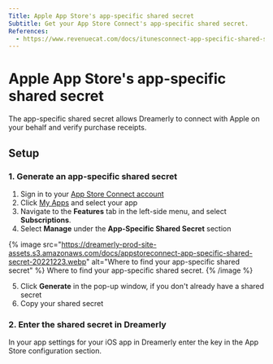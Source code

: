 ```yaml
---
Title: Apple App Store's app-specific shared secret
Subtitle: Get your App Store Connect's app-specific shared secret.
References:
  - https://www.revenuecat.com/docs/itunesconnect-app-specific-shared-secret
---
```


# Apple App Store's app-specific shared secret

The app-specific shared secret allows Dreamerly to connect with Apple on your behalf and verify purchase receipts.

## Setup

### 1. Generate an app-specific shared secret

1. Sign in to your [App Store Connect account](https://appstoreconnect.apple.com)
2. Click [My Apps](https://appstoreconnect.apple.com/apps) and select your app
3. Navigate to the **Features** tab in the left-side menu, and select **Subscriptions**.
4. Select **Manage** under the **App-Specific Shared Secret** section

{% image src="https://dreamerly-prod-site-assets.s3.amazonaws.com/docs/appstoreconnect-app-specific-shared-secret-20221223.webp" alt="Where to find your app-specific shared secret" %}
Where to find your app-specific shared secret.
{% /image %}

5. Click **Generate** in the pop-up window, if you don't already have a shared secret
6. Copy your shared secret

### 2. Enter the shared secret in Dreamerly

In your app settings for your iOS app in Dreamerly enter the key in the App Store configuration section.
